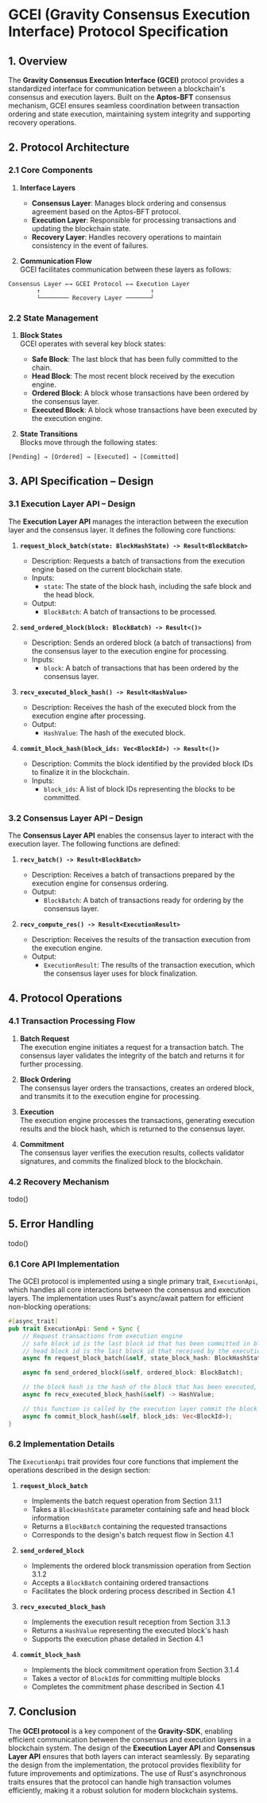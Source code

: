 # GCEI (Gravity Consensus Execution Interface) Protocol Specification

## 1. Overview

The **Gravity Consensus Execution Interface (GCEI)** protocol provides a standardized interface for communication between a blockchain's consensus and execution layers. Built on the **Aptos-BFT** consensus mechanism, GCEI ensures seamless coordination between transaction ordering and state execution, maintaining system integrity and supporting recovery operations.

## 2. Protocol Architecture

### 2.1 Core Components

1. **Interface Layers**  
   - **Consensus Layer**: Manages block ordering and consensus agreement based on the Aptos-BFT protocol.
   - **Execution Layer**: Responsible for processing transactions and updating the blockchain state.
   - **Recovery Layer**: Handles recovery operations to maintain consistency in the event of failures.

2. **Communication Flow**  
   GCEI facilitates communication between these layers as follows:

```text
Consensus Layer ←→ GCEI Protocol ←→ Execution Layer
        ↑                               ↑
        └──────── Recovery Layer ───────┘
```

### 2.2 State Management

1. **Block States**  
   GCEI operates with several key block states:

   - **Safe Block**: The last block that has been fully committed to the chain.
   - **Head Block**: The most recent block received by the execution engine.
   - **Ordered Block**: A block whose transactions have been ordered by the consensus layer.
   - **Executed Block**: A block whose transactions have been executed by the execution engine.

2. **State Transitions**  
   Blocks move through the following states:

```text
[Pending] → [Ordered] → [Executed] → [Committed]
```

## 3. API Specification – Design

### 3.1 Execution Layer API – Design

The **Execution Layer API** manages the interaction between the execution layer and the consensus layer. It defines the following core functions:

1. **`request_block_batch(state: BlockHashState) -> Result<BlockBatch>`**  
   - Description: Requests a batch of transactions from the execution engine based on the current blockchain state.
   - Inputs:  
     - `state`: The state of the block hash, including the safe block and the head block.
   - Output:  
     - `BlockBatch`: A batch of transactions to be processed.

2. **`send_ordered_block(block: BlockBatch) -> Result<()>`**  
   - Description: Sends an ordered block (a batch of transactions) from the consensus layer to the execution engine for processing.
   - Inputs:  
     - `block`: A batch of transactions that has been ordered by the consensus layer.

3. **`recv_executed_block_hash() -> Result<HashValue>`**  
   - Description: Receives the hash of the executed block from the execution engine after processing.
   - Output:  
     - `HashValue`: The hash of the executed block.

4. **`commit_block_hash(block_ids: Vec<BlockId>) -> Result<()>`**  
   - Description: Commits the block identified by the provided block IDs to finalize it in the blockchain.
   - Inputs:  
     - `block_ids`: A list of block IDs representing the blocks to be committed.

### 3.2 Consensus Layer API – Design

The **Consensus Layer API** enables the consensus layer to interact with the execution layer. The following functions are defined:

1. **`recv_batch() -> Result<BlockBatch>`**  
   - Description: Receives a batch of transactions prepared by the execution engine for consensus ordering.
   - Output:  
     - `BlockBatch`: A batch of transactions ready for ordering by the consensus layer.

2. **`recv_compute_res() -> Result<ExecutionResult>`**  
   - Description: Receives the results of the transaction execution from the execution engine.
   - Output:  
     - `ExecutionResult`: The results of the transaction execution, which the consensus layer uses for block finalization.

## 4. Protocol Operations

### 4.1 Transaction Processing Flow

1. **Batch Request**  
   The execution engine initiates a request for a transaction batch. The consensus layer validates the integrity of the batch and returns it for further processing.

2. **Block Ordering**  
   The consensus layer orders the transactions, creates an ordered block, and transmits it to the execution engine for processing.

3. **Execution**  
   The execution engine processes the transactions, generating execution results and the block hash, which is returned to the consensus layer.

4. **Commitment**  
   The consensus layer verifies the execution results, collects validator signatures, and commits the finalized block to the blockchain.

### 4.2 Recovery Mechanism

todo()

## 5. Error Handling

todo()


### 6.1 Core API Implementation

The GCEI protocol is implemented using a single primary trait, `ExecutionApi`, which handles all core interactions between the consensus and execution layers. The implementation uses Rust's async/await pattern for efficient non-blocking operations:

```rust
#[async_trait]
pub trait ExecutionApi: Send + Sync {
    // Request transactions from execution engine
    // safe block id is the last block id that has been committed in block tree
    // head block id is the last block id that received by the execution engine in block tree
    async fn request_block_batch(&self, state_block_hash: BlockHashState) -> BlockBatch;

    async fn send_ordered_block(&self, ordered_block: BlockBatch);

    // the block hash is the hash of the block that has been executed, which is passed by the send_ordered_block
    async fn recv_executed_block_hash(&self) -> HashValue;

    // this function is called by the execution layer commit the block hash
    async fn commit_block_hash(&self, block_ids: Vec<BlockId>);
}
```

### 6.2 Implementation Details

The `ExecutionApi` trait provides four core functions that implement the operations described in the design section:

1. **`request_block_batch`**
   - Implements the batch request operation from Section 3.1.1
   - Takes a `BlockHashState` parameter containing safe and head block information
   - Returns a `BlockBatch` containing the requested transactions
   - Corresponds to the design's batch request flow in Section 4.1

2. **`send_ordered_block`**
   - Implements the ordered block transmission operation from Section 3.1.2
   - Accepts a `BlockBatch` containing ordered transactions
   - Facilitates the block ordering process described in Section 4.1

3. **`recv_executed_block_hash`**
   - Implements the execution result reception from Section 3.1.3
   - Returns a `HashValue` representing the executed block's hash
   - Supports the execution phase detailed in Section 4.1

4. **`commit_block_hash`**
   - Implements the block commitment operation from Section 3.1.4
   - Takes a vector of `BlockId`s for committing multiple blocks
   - Completes the commitment phase described in Section 4.1


## 7. Conclusion

The **GCEI protocol** is a key component of the **Gravity-SDK**, enabling efficient communication between the consensus and execution layers in a blockchain system. The design of the **Execution Layer API** and **Consensus Layer API** ensures that both layers can interact seamlessly. By separating the design from the implementation, the protocol provides flexibility for future improvements and optimizations. The use of Rust's asynchronous traits ensures that the protocol can handle high transaction volumes efficiently, making it a robust solution for modern blockchain systems.
